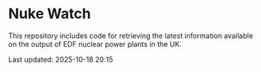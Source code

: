 # Nuke Watch

This repository includes code for retrieving the latest information available on the output of EDF nuclear power plants in the UK.

Last updated: 2025-10-18 20:15